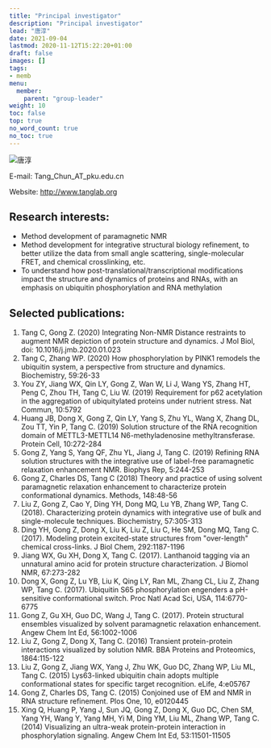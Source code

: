 ```yaml
---
title: "Principal investigator"
description: "Principal investigator"
lead: "唐淳"
date: 2021-09-04
lastmod: 2020-11-12T15:22:20+01:00
draft: false
images: []
tags:
- memb
menu: 
  member:
    parent: "group-leader"
weight: 10
toc: false
top: true
no_word_count: true
no_toc: true
---
```


![唐淳](https://gitee.com/DF-Master/yidapicbed/raw/master/markdown/20210902103406.jpg)

E-mail: Tang_Chun_AT_pku.edu.cn

Website: http://www.tanglab.org

<!--more-->

## Research interests:

* Method development of paramagnetic NMR
* Method development for integrative structural biology refinement, to better utilize the data from small angle scattering, single-molecular FRET, and chemical crosslinking, etc.
* To understand how post-translational/transcriptional modifications impact the structure and dynamics of proteins and RNAs, with an emphasis on ubiquitin phosphorylation and RNA methylation

## Selected publications:

1. Tang C, Gong Z. (2020) Integrating Non-NMR Distance restraints to augment NMR depiction of protein structure and dynamics. J Mol Biol, doi: 10.1016/j.jmb.2020.01.023
2. Tang C, Zhang WP. (2020) How phosphorylation by PINK1 remodels the ubiquitin system, a perspective from structure and dynamics. Biochemistry, 59:26-33
3. You ZY, Jiang WX, Qin LY, Gong Z, Wan W, Li J, Wang YS, Zhang HT, Peng C, Zhou TH, Tang C, Liu W. (2019) Requirement for p62 acetylation in the aggregation of ubiquitylated proteins under nutrient stress. Nat Commun, 10:5792
4. Huang JB, Dong X, Gong Z, Qin LY, Yang S, Zhu YL, Wang X, Zhang DL, Zou TT, Yin P, Tang C. (2019) Solution structure of the RNA recognition domain of METTL3-METTL14 N6-methyladenosine methyltransferase. Protein Cell, 10:272-284
5. Gong Z, Yang S, Yang QF, Zhu YL, Jiang J, Tang C. (2019) Refining RNA solution structures with the integrative use of label-free paramagnetic relaxation enhancement NMR. Biophys Rep, 5:244-253
6. Gong Z, Charles DS, Tang C (2018) Theory and practice of using solvent paramagnetic relaxation enhancement to characterize protein conformational dynamics. Methods, 148:48-56
7. Liu Z, Gong Z, Cao Y, Ding YH, Dong MQ, Lu YB, Zhang WP, Tang C. (2018). Characterizing protein dynamics with integrative use of bulk and single-molecule techniques. Biochemistry, 57:305-313
8. Ding YH, Gong Z, Dong X, Liu K, Liu Z, Liu C, He SM, Dong MQ, Tang C. (2017). Modeling protein excited-state structures from "over-length" chemical cross-links. J Biol Chem, 292:1187-1196
9. Jiang WX, Gu XH, Dong X, Tang C. (2017). Lanthanoid tagging via an unnatural amino acid for protein structure characterization. J Biomol NMR, 67:273-282
10. Dong X, Gong Z, Lu YB, Liu K, Qing LY, Ran ML, Zhang CL, Liu Z, Zhang WP, Tang C. (2017). Ubiquitin S65 phosphorylation engenders a pH-sensitive conformational switch. Proc Natl Acad Sci, USA, 114:6770-6775
11. Gong Z, Gu XH, Guo DC, Wang J, Tang C. (2017). Protein structural ensembles visualized by solvent paramagnetic relaxation enhancement. Angew Chem Int Ed, 56:1002-1006
12. Liu Z, Gong Z, Dong X, Tang C. (2016) Transient protein-protein interactions visualized by solution NMR. BBA Proteins and Proteomics, 1864:115-122
13. Liu Z, Gong Z, Jiang WX, Yang J, Zhu WK, Guo DC, Zhang WP, Liu ML, Tang C. (2015) Lys63-linked ubiquitin chain adopts multiple conformational states for specific target recognition. eLife, 4:e05767
14. Gong Z, Charles DS, Tang C. (2015) Conjoined use of EM and NMR in RNA structure refinement. Plos One, 10, e0120445
15. Xing Q, Huang P, Yang J, Sun JQ, Gong Z, Dong X, Guo DC, Chen SM, Yang YH, Wang Y, Yang MH, Yi M, Ding YM, Liu ML, Zhang WP, Tang C. (2014) Visualizing an ultra-weak protein-protein interaction in phosphorylation signaling. Angew Chem Int Ed, 53:11501-11505